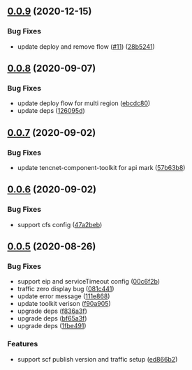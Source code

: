## [0.0.9](https://github.com/serverless-components/tencent-django/compare/v0.0.8...v0.0.9) (2020-12-15)


### Bug Fixes

* update deploy and remove flow ([#11](https://github.com/serverless-components/tencent-django/issues/11)) ([28b5241](https://github.com/serverless-components/tencent-django/commit/28b52419ee3fc6e0e39cd936fca19e76c659beb9))

## [0.0.8](https://github.com/serverless-components/tencent-django/compare/v0.0.7...v0.0.8) (2020-09-07)


### Bug Fixes

* update deploy flow for multi region ([ebcdc80](https://github.com/serverless-components/tencent-django/commit/ebcdc80aab47f2d8ef458e0b0157eeb9b3f033a8))
* update deps ([126095d](https://github.com/serverless-components/tencent-django/commit/126095db9789290df683cba766973b6bbcaf4294))

## [0.0.7](https://github.com/serverless-components/tencent-django/compare/v0.0.6...v0.0.7) (2020-09-02)


### Bug Fixes

* update tencnet-component-toolkit for api mark ([57b63b8](https://github.com/serverless-components/tencent-django/commit/57b63b808d25d8425687d607397df8ad484271fa))

## [0.0.6](https://github.com/serverless-components/tencent-django/compare/v0.0.5...v0.0.6) (2020-09-02)


### Bug Fixes

* support cfs config ([47a2beb](https://github.com/serverless-components/tencent-django/commit/47a2beb9ff0c2e6da152f252d2f9082214844afd))

## [0.0.5](https://github.com/serverless-components/tencent-django/compare/v0.0.4...v0.0.5) (2020-08-26)


### Bug Fixes

* support eip and serviceTimeout config ([00c6f2b](https://github.com/serverless-components/tencent-django/commit/00c6f2b8e464845524e08e166b0631c6bacc3f6b))
* traffic zero display bug ([081c441](https://github.com/serverless-components/tencent-django/commit/081c441e47b4cdf0dc0db0c7acedb2a5d18f60f5))
* update error message ([111e868](https://github.com/serverless-components/tencent-django/commit/111e868ae4f52ed70419fe64fe99a921f136b520))
* update toolkit verison ([f90a905](https://github.com/serverless-components/tencent-django/commit/f90a905c2d84f3a8c676269442afb13a1ef5e862))
* upgrade deps ([f836a3f](https://github.com/serverless-components/tencent-django/commit/f836a3f4861fe7b397ee0a1d343378f019bae802))
* upgrade deps ([bf65a3f](https://github.com/serverless-components/tencent-django/commit/bf65a3f2bd42a7a23c025ad6596fdd4873af2af1))
* upgrade deps ([1fbe491](https://github.com/serverless-components/tencent-django/commit/1fbe49110f2771bad7e6155209ec912fc7fe4617))


### Features

* support scf publish version and traffic setup ([ed866b2](https://github.com/serverless-components/tencent-django/commit/ed866b238a15e7e9e119e5ece9ad9c7764a10a11))
